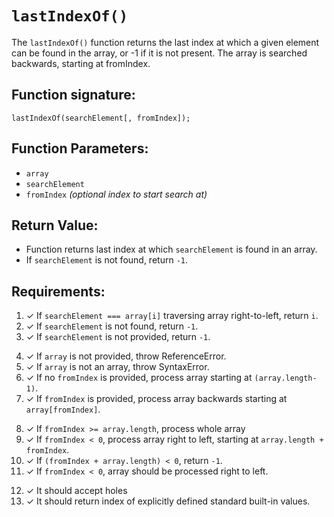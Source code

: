 # `lastIndexOf()`
The `lastIndexOf()` function returns the last index at which a given element can be found in the array, or -1 if it is not present. The array is searched backwards, starting at fromIndex.

## Function signature:
    lastIndexOf(searchElement[, fromIndex]);

## Function Parameters:
- `array`
- `searchElement`
- `fromIndex` _(optional index to start search at)_

## Return Value:
- Function returns last index at which `searchElement` is found in an array.
- If `searchElement` is not found, return `-1`.

## Requirements:
<!-- 1. Basic Returns -->
1. ✓ If `searchElement === array[i]` traversing array right-to-left, return `i`.
2. ✓ If `searchElement` is not found, return `-1`.
3. ✓ If `searchElement` is not provided, return `-1`.

<!-- 2. Arguement Handling -->
4. ✓ If `array` is not provided, throw ReferenceError.
5. ✓ If `array` is not an array, throw SyntaxError.
6. ✓ If no `fromIndex` is provided, process array starting at `(array.length-1)`.
7. ✓ If `fromIndex` is provided, process array backwards starting at `array[fromIndex]`.

<!-- 3. Functionality -->
8. ✓ If `fromIndex >= array.length`, process whole array 
9. ✓ If `fromIndex < 0`, process array right to left, starting at `array.length + fromIndex`. 
10. ✓ If `(fromIndex + array.length) < 0`, return `-1`.
11. ✓ If `fromIndex < 0`, array should be processed right to left.

<!-- 4. Edge Cases -->
12. ✓ It should accept holes
13. ✓ It should return index of explicitly defined standard built-in values.